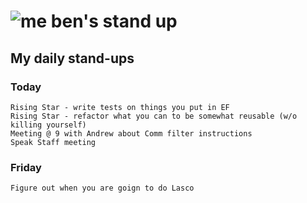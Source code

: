 # ![me](https://avatars2.githubusercontent.com/u/5232044?s=50&v=4) ben's stand up

## My daily stand-ups
 
### Today

    Rising Star - write tests on things you put in EF
    Rising Star - refactor what you can to be somewhat reusable (w/o killing yourself)
    Meeting @ 9 with Andrew about Comm filter instructions
    Speak Staff meeting

### Friday
 
    Figure out when you are goign to do Lasco
